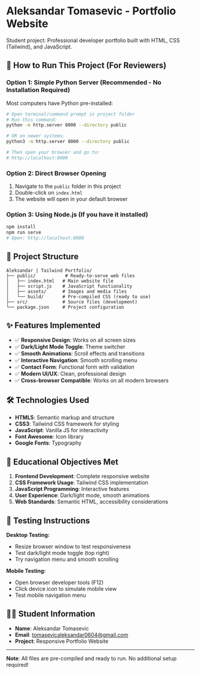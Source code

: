 # Aleksandar Tomasevic - Portfolio Website

Student project: Professional developer portfolio built with HTML, CSS (Tailwind), and JavaScript.

## 🚀 How to Run This Project (For Reviewers)

### Option 1: Simple Python Server (Recommended - No Installation Required)
Most computers have Python pre-installed:

```bash
# Open terminal/command prompt in project folder
# Run this command:
python -m http.server 8000 --directory public

# OR on newer systems:
python3 -m http.server 8000 --directory public

# Then open your browser and go to:
# http://localhost:8000
```

### Option 2: Direct Browser Opening
1. Navigate to the `public` folder in this project
2. Double-click on `index.html`
3. The website will open in your default browser

### Option 3: Using Node.js (If you have it installed)
```bash
npm install
npm run serve
# Open: http://localhost:8000
```

## 📁 Project Structure
```
Aleksandar | Tailwind Portfolio/
├── public/           # Ready-to-serve web files
│   ├── index.html   # Main website file
│   ├── script.js    # JavaScript functionality  
│   ├── assets/      # Images and media files
│   └── build/       # Pre-compiled CSS (ready to use)
├── src/             # Source files (development)
└── package.json     # Project configuration
```

## ✨ Features Implemented
- ✅ **Responsive Design**: Works on all screen sizes
- ✅ **Dark/Light Mode Toggle**: Theme switcher
- ✅ **Smooth Animations**: Scroll effects and transitions
- ✅ **Interactive Navigation**: Smooth scrolling menu
- ✅ **Contact Form**: Functional form with validation
- ✅ **Modern UI/UX**: Clean, professional design
- ✅ **Cross-browser Compatible**: Works on all modern browsers

## 🛠️ Technologies Used
- **HTML5**: Semantic markup and structure
- **CSS3**: Tailwind CSS framework for styling
- **JavaScript**: Vanilla JS for interactivity
- **Font Awesome**: Icon library
- **Google Fonts**: Typography

## 🎯 Educational Objectives Met
1. **Frontend Development**: Complete responsive website
2. **CSS Framework Usage**: Tailwind CSS implementation  
3. **JavaScript Programming**: Interactive features
4. **User Experience**: Dark/light mode, smooth animations
5. **Web Standards**: Semantic HTML, accessibility considerations

## 📱 Testing Instructions
**Desktop Testing:**
- Resize browser window to test responsiveness
- Test dark/light mode toggle (top right)
- Try navigation menu and smooth scrolling

**Mobile Testing:**
- Open browser developer tools (F12)
- Click device icon to simulate mobile view
- Test mobile navigation menu

## 👨‍💻 Student Information
- **Name**: Aleksandar Tomasevic
- **Email**: tomasevicaleksandar0604@gmail.com
- **Project**: Responsive Portfolio Website

---
**Note**: All files are pre-compiled and ready to run. No additional setup required!
